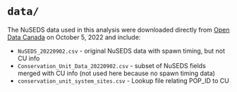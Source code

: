 # `data/`

The NuSEDS data used in this analysis were downloaded directly from [Open Data Canada](https://open.canada.ca/data/en/dataset/c48669a3-045b-400d-b730-48aafe8c5ee6) on October 5, 2022 and include:

* `NuSEDS_20220902.csv` - original NuSEDS data with spawn timing, but not CU info
* `Conservation_Unit_Data_20220902.csv` - subset of NuSEDS fields merged with CU info (not used here because no spawn timing data)
* `conservation_unit_system_sites.csv` - Lookup file relating POP_ID to CU
